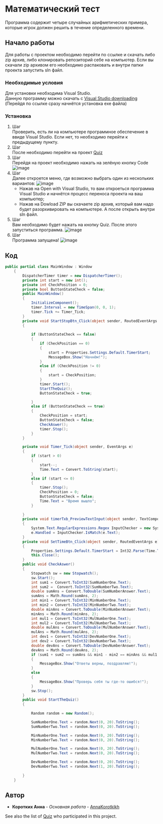 # Математический тест

Программа содержит четыре случайных арифметических примера, которые игрок должен решить в течение определенного времени.

## Начало работы

Для работы с проектом необходимо перейти по ссылке и скачать либо zip архив, либо клонировать репозиторий себе на компьютер. Если вы скачали zip архивом его необходимо распаковать и внутри папки проекта запустить sln файл.

### Необходимые условия

Для установки необходима Visual Studio.
<br>
Данную программу можно скачать с 
[Visual Studio downloading](https://visualstudio.microsoft.com/ru/thank-you-downloading-visual-studio/?sku=Community&channel=Release&version=VS2022&source=VSLandingPage&cid=2030&passive=false) (Перейдя по ссылке сразу начнётся установка exe файла)

### Установка

1. Шаг<br>
Проверить, есть ли на компьютере программное обеспечение в ввиде Visual Studio. Если нет, то необходимо перейти к предыдущему пункту. 
2. Шаг<br>
После необходимо перейти на проект [Quiz](https://github.com/AnnaKorotkikh/Quiz)
3. Шаг<br>
Перейдя на проект необходимо нажать на зелёную кнопку Code
![image](https://user-images.githubusercontent.com/112888311/202671403-d6471f56-2d0b-4562-8eeb-2a0171cfaf30.png)
4. Шаг<br>
Далее откроется меню, где возможно выбрать один из нескольких вариантов:
![image](https://user-images.githubusercontent.com/112888311/202671686-5ec5127d-1b97-469f-bb48-bcd8731b3861.png)
    * Нажав на Open with Visual Studio, то вам откроеться программа Visual Studio и начнётся процесс переноса проекта на ваш компьютер;
    * Нажав на Dowload ZIP вы скачаете zip архив, который вам надо будет разорхивировать на компьютере. А после открыть внутри sln файл.
5. Шаг<br>
Вам необходимо будет нажать на кнопку Quiz. После этого запуститься программа.
![image](https://user-images.githubusercontent.com/112888311/202672110-20577450-1a46-4f95-b6ad-960fef22850c.png)
6. Шаг<br>
Программа запущена!
![image](https://user-images.githubusercontent.com/112888311/202672595-18478497-6d2f-422c-b684-0c872d623122.png)

## Код

``` C#
public partial class MainWindow : Window
    {
        DispatcherTimer timer = new DispatcherTimer();
        private int start = new int();
        private int CheckPosition = 0;
        private bool ButtonStateCheck = false;
        public MainWindow()
        {
            InitializeComponent();
            timer.Interval = new TimeSpan(0, 0, 1);
            timer.Tick += Timer_Tick;
        }
        private void StartStopBtn_Click(object sender, RoutedEventArgs e)
        {
            
            if (ButtonStateCheck == false)
            {
                if (CheckPosition == 0)
                {
                    start = Properties.Settings.Default.TimerStart;
                    MessageBox.Show("Начнём!");
                }
                else if (CheckPosition != 0)
                {
                    start = CheckPosition; 
                }
                timer.Start();
                StartTheQuiz();
                ButtonStateCheck = true;

            }
            else if (ButtonStateCheck == true)
            {
                CheckPosition = start;
                ButtonStateCheck = false;
                CheckAswer();
                timer.Stop();
            }
        }

        private void Timer_Tick(object sender, EventArgs e)
        {
            if (start > 0)
            {
                start--;
                Time.Text = Convert.ToString(start);
            }
            else if (start <= 0)
            {
                timer.Stop();
                CheckPosition = 0;
                ButtonStateCheck = false;
                Time.Text = "Время вышло";
            }
            
        }
        private void timerTxb_PreviewTextInput(object sender, TextCompositionEventArgs e)
        {
            System.Text.RegularExpressions.Regex InputChecker = new System.Text.RegularExpressions.Regex("[^0-59]+");
            e.Handled = InputChecker.IsMatch(e.Text);
        }
        private void SetTimeBtn_Click(object sender, RoutedEventArgs e)
        {
            Properties.Settings.Default.TimerStart = Int32.Parse(Time.Text);
            this.Close();
        }
        public void CheckAswer()
        {
            Stopwatch sw = new Stopwatch();
            sw.Start();
            int sum1 = Convert.ToInt32(SumNumberOne.Text);
            int sum2 =  Convert.ToInt32(SumNumberTwo.Text);
            double sumAns = Convert.ToDouble(SumNumberAnswer.Text);
            sumAns = Math.Round(sumAns, 2);
            int min1 = Convert.ToInt32(MinNumberOne.Text);
            int min2 = Convert.ToInt32(MinNumberTwo.Text);
            double minAns = Convert.ToDouble(MinNumberAnswer.Text);
            minAns = Math.Round(minAns, 2);
            int mul1 = Convert.ToInt32(MulNumberOne.Text);
            int mul2 = Convert.ToInt32(MulNumberTwo.Text);
            double mulAns = Convert.ToDouble(MulNumberAnswer.Text);
            mulAns = Math.Round(mulAns, 2);
            int dev1 = Convert.ToInt32(DevNumberOne.Text);
            int dev2 = Convert.ToInt32(DevNumberTwo.Text);
            double devAns = Convert.ToDouble(DevNumberAnswer.Text);
            devAns = Math.Round(devAns, 2);
            if (sum1 + sum2 == sumAns && min1 - min2 == minAns && mul1 * mul2 == mulAns && dev1 / dev2 == devAns)
            {
                MessageBox.Show("Ответы верны, поздравляю!");
            }
            else
            {
                MessageBox.Show("Проверь себя ты где-то ошибся!");
            }
            sw.Stop();
        }
        public void StartTheQuiz()
        {
            
            Random random = new Random();

            SumNumberOne.Text = random.Next(0, 20).ToString();
            SumNumberTwo.Text = random.Next(0, 20).ToString();

            MinNumberOne.Text = random.Next(0, 20).ToString();
            MinNumberTwo.Text = random.Next(0, 20).ToString();

            MulNumberOne.Text = random.Next(0, 20).ToString();
            MulNumberTwo.Text = random.Next(0, 20).ToString();

            DevNumberOne.Text = random.Next(0, 20).ToString();
            DevNumberTwo.Text = random.Next(1, 20).ToString();
            
        }
    }
```

## Автор

* **Коротких Анна** - *Основная работа* - [AnnaKorotkikh](https://github.com/AnnaKorotkikh)

See also the list of [Quiz](https://github.com/AnnaKorotkikh/Quiz) who participated in this project.
